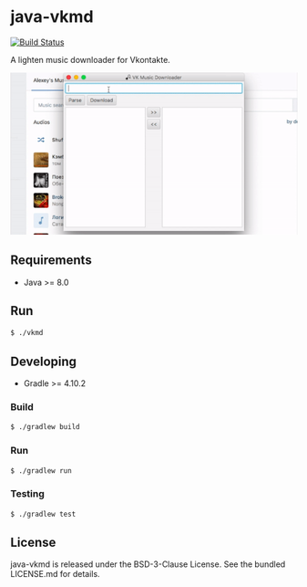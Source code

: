 java-vkmd
=========

[![Build Status](https://travis-ci.org/bupy7/java-vkmd.svg?branch=master)](https://travis-ci.org/bupy7/java-vkmd)

A lighten music downloader for Vkontakte.

![java-vkmd](screenshot.gif)

Requirements
------------

- Java >= 8.0

Run
---

```bash
$ ./vkmd
```

Developing
----------

- Gradle >= 4.10.2

### Build

```bash
$ ./gradlew build
```

### Run

```bash
$ ./gradlew run
```


### Testing

```bash
$ ./gradlew test
```

License
-------

java-vkmd is released under the BSD-3-Clause License. See the bundled LICENSE.md for details.
